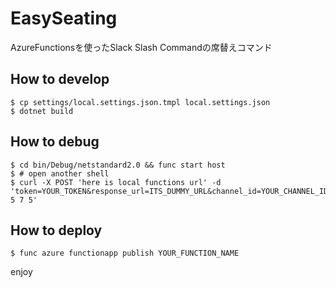 # EasySeating
AzureFunctionsを使ったSlack Slash Commandの席替えコマンド

## How to develop

```shell
$ cp settings/local.settings.json.tmpl local.settings.json
$ dotnet build
```

## How to debug

```shell
$ cd bin/Debug/netstandard2.0 && func start host
$ # open another shell
$ curl -X POST 'here is local functions url' -d 'token=YOUR_TOKEN&response_url=ITS_DUMMY_URL&channel_id=YOUR_CHANNEL_ID&text=3 5 7 5'
```

## How to deploy

```shell
$ func azure functionapp publish YOUR_FUNCTION_NAME
```

enjoy
